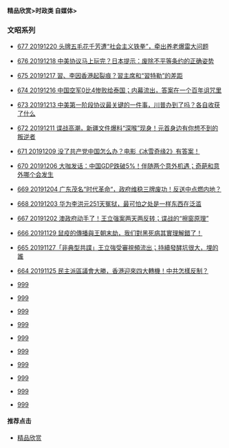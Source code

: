 
#### 精品欣赏>时政类 自媒体>

### 文昭系列
- [677 20191220 头牌五毛花千芳遭“社会主义铁拳”，牵出养老爆雷大问题](https://youtu.be/OAeJL_aAgqE)
- [676 20191218 中美协议马上玩完？日本提示：废除不平等条约的正确姿势](https://youtu.be/smgoNK_vp0U)
- [675 20191217 習、李因香港起裂痕？習主席和“習特勒”的差距](https://youtu.be/0bRghXf6Mvw)
- [674 20191216 中国空军0比4惨败给泰国；内幕流出，答案在一个百年诅咒里](https://youtu.be/UIOVyU3FZMI)
- [673 20191213 中美第一阶段协议最关键的一件事，川普办到了吗？各自收获了什么](https://youtu.be/GtbzqtBW3yk)
- [672 20191211 谍战高潮，新疆文件爆料“深喉”现身！元首身边有你想不到的叛逆者](https://youtu.be/izbfkm3SXV4)
- [671 20191209 没了共产党中国怎么办？电影《冰雪奇缘2》有答案！](https://youtu.be/gCYimVRmCRI)
- [670 20191206 大咖发话：中国GDP跌破5%！伴随两个意外机遇；奇葩和意外哪个会发生](https://youtu.be/yZUbFvSku7I)


- [669 20191204 广东茂名“时代革命“，政府维稳三牌废功！反送中点燃内地？](https://youtu.be/di9M_FBJGj4)
- [668 20191203 华为李洪元251天冤狱，最可怕之处是一样东西在泛滥](https://youtu.be/y9Iwf7a_pQw)
- [667 20191202 澳政府动手了！王立强案两天两反转；谍战的“擦窗原理”](https://youtu.be/YZILHWB1_1c)
- [666 20191129 鼠疫的傳播與王朝末劫，我们對黑死病其實理解錯了！](https://youtu.be/iwO3VwH78VA)
- [665 20191127「非典型共諜」王立強受審視頻流出；持續發酵坑很大，埋的誰](https://youtu.be/KY48hfk-gv0)
- [664 20191125 民主派區議會大勝，香港迎來四大轉機！中共怎樣反制？](https://youtu.be/cS5-2Ztk_lI)
- [999]()
- [999]()
- [999]()
- [999]()
- [999]()
- [999]()
- [999]()
- [999]()
- [999]()
- [999]()

#### 推荐点击
- [精品欣赏](https://summer200.github.io/content/main)



